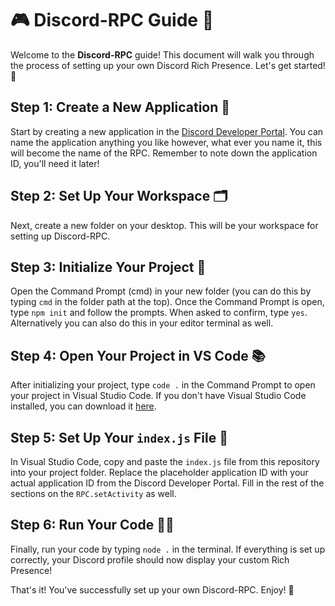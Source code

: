# 🎮 Discord-RPC Guide 🚀

Welcome to the **Discord-RPC** guide! This document will walk you through the process of setting up your own Discord Rich Presence. Let's get started! 🎉

## Step 1: Create a New Application 📝

Start by creating a new application in the [Discord Developer Portal](https://discord.com/developers/applications). You can name the application anything you like however, what ever you name it, this will become the name of the RPC. Remember to note down the application ID, you'll need it later!

## Step 2: Set Up Your Workspace 🗂️

Next, create a new folder on your desktop. This will be your workspace for setting up Discord-RPC.

## Step 3: Initialize Your Project 🚀

Open the Command Prompt (cmd) in your new folder (you can do this by typing `cmd` in the folder path at the top). Once the Command Prompt is open, type `npm init` and follow the prompts. When asked to confirm, type `yes`. Alternatively you can also do this in your editor terminal as well.

## Step 4: Open Your Project in VS Code 📚

After initializing your project, type `code .` in the Command Prompt to open your project in Visual Studio Code. If you don't have Visual Studio Code installed, you can download it [here](https://code.visualstudio.com/download).

## Step 5: Set Up Your `index.js` File 📄

In Visual Studio Code, copy and paste the `index.js` file from this repository into your project folder. Replace the placeholder application ID with your actual application ID from the Discord Developer Portal. Fill in the rest of the sections on the `RPC.setActivity` as well.

## Step 6: Run Your Code 🏃‍♂️

Finally, run your code by typing `node .` in the terminal. If everything is set up correctly, your Discord profile should now display your custom Rich Presence!

That's it! You've successfully set up your own Discord-RPC. Enjoy! 🎉
